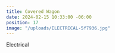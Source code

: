 ```yaml
---
title: Covered Wagon
date: 2024-02-15 10:33:00 -06:00
position: 17
image: "/uploads/ELECTRICAL-5f7936.jpg"
---
```


Electrical